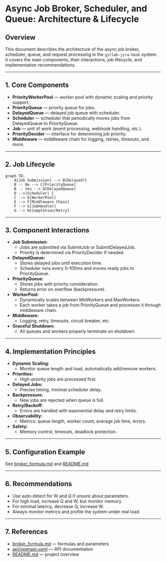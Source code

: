 # Async Job Broker, Scheduler, and Queue: Architecture & Lifecycle

## Overview

This document describes the architecture of the async job broker, scheduler, queue, and request processing in the `gitlab-jira-hook` system. It covers the main components, their interactions, job lifecycle, and implementation recommendations.

---

## 1. Core Components

- **PriorityWorkerPool** — worker pool with dynamic scaling and priority support.
- **PriorityQueue** — priority queue for jobs.
- **DelayedQueue** — delayed job queue with scheduler.
- **Scheduler** — scheduler that periodically moves jobs from DelayedQueue to PriorityQueue.
- **Job** — unit of work (event processing, webhook handling, etc.).
- **PriorityDecider** — interface for determining job priority.
- **Middleware** — middleware chain for logging, retries, timeouts, and more.

---

## 2. Job Lifecycle

```mermaid
graph TD;
    A[Job Submission] --> B{Delayed?}
    B -- No --> C[PriorityQueue]
    B -- Yes --> D[DelayedQueue]
    D -->|Scheduler| C
    C --> E[WorkerPool]
    E --> F[Middleware Chain]
    F --> G[JobHandler]
    G --> H[Completion/Retry]
```

---

## 3. Component Interactions

- **Job Submission:**
  - Jobs are submitted via SubmitJob or SubmitDelayedJob.
  - Priority is determined via PriorityDecider if needed.
- **DelayedQueue:**
  - Stores delayed jobs until execution time.
  - Scheduler runs every 5–100ms and moves ready jobs to PriorityQueue.
- **PriorityQueue:**
  - Stores jobs with priority consideration.
  - Returns error on overflow (backpressure).
- **WorkerPool:**
  - Dynamically scales between MinWorkers and MaxWorkers.
  - Each worker takes a job from PriorityQueue and processes it through middleware chain.
- **Middleware:**
  - Logging, retry, timeouts, circuit breaker, etc.
- **Graceful Shutdown:**
  - All queues and workers properly terminate on shutdown.

---

## 4. Implementation Principles

- **Dynamic Scaling:**
  - Monitor queue length and load, automatically add/remove workers.
- **Priorities:**
  - High-priority jobs are processed first.
- **Delayed Jobs:**
  - Precise timing, minimal scheduler delay.
- **Backpressure:**
  - New jobs are rejected when queue is full.
- **Retry/Backoff:**
  - Errors are handled with exponential delay and retry limits.
- **Observability:**
  - Metrics: queue length, worker count, average job time, errors.
- **Safety:**
  - Memory control, timeouts, deadlock protection.

---

## 5. Configuration Example

See [broker_formula.md](broker_formula.md) and [README.md](../README.md)

---

## 6. Recommendations
- Use auto-detect for W and Q if unsure about parameters.
- For high load, increase Q and W, but monitor memory.
- For minimal latency, decrease Q, increase W.
- Always monitor metrics and profile the system under real load.

---

## 7. References
- [broker_formula.md](broker_formula.md) — formulas and parameters
- [api/openapi.yaml](api/openapi.yaml) — API documentation
- [README.md](../README.md) — project overview 